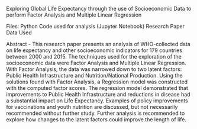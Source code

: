 Exploring Global Life Expectancy through the use of Socioeconomic Data to perform Factor Analysis and Multiple Linear Regression

Files:
Python Code used for analysis (Jupyter Notebook)
Research Paper
Data Used

Abstract - This research paper presents an analysis of WHO-collected data on life expectancy and other socioeconomic indicators for 179 countries between 2000 and 2015. The techniques used for the exploration of the socioeconomic data were Factor Analysis and Multiple Linear Regression. With Factor Analysis, the data was narrowed down to two latent factors: Public Health Infrastructure and Nutrition/National Production. Using the solutions found with Factor Analysis, a Regression model was constructed with the computed factor scores. The regression model demonstrated that improvements to Public Health Infrastructure and reductions in disease had a substantial impact on Life Expectancy. Examples of policy improvements for vaccinations and youth nutrition are discussed, but not necessarily recommended without further study. Further analysis is recommended to explore how changes to the latent factors could improve the length of life.
